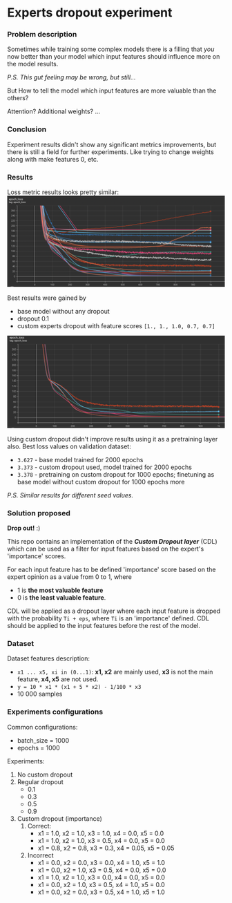 # Experts dropout experiment

### Problem description
Sometimes while training some complex models there is a filling
that _you_ now better than your model which input features should
influence more on the model results. 

_P.S. This gut feeling may be wrong, but still..._

But How to tell the model which input features are more valuable
than the others?

Attention? Additional weights? ... 

### Conclusion
Experiment results didn't show any significant metrics improvements,
but there is still a field for further experiments. Like trying to
change weights along with make features 0, etc.


### Results
Loss metric results looks pretty similar:
![](data/images/all_graphs.png)

Best results were gained by 
- base model without any dropout
- dropout 0.1
- custom experts dropout with feature scores 
  `[1., 1., 1.0, 0.7, 0.7]`

![](data/images/best_graphs.png)

Using custom dropout didn't improve results using it as a pretraining layer also.
Best loss values on validation dataset: 
- `3.627` - base model trained for 2000 epochs
- `3.373` - custom dropout used, model trained for 2000 epochs
- `3.378` - pretraining on custom dropout for 1000 epochs; finetuning as base model without custom dropout for 1000 epochs more

_P.S. Similar results for different seed values._



### Solution proposed
**Drop out!** :) 

This repo contains an implementation of the ***Custom Dropout layer*** (CDL)
which can be used as a filter for input features based on the expert's 'importance'
scores.

For each input feature has to be defined 'importance' score based on the expert
opinion as a value from 0 to 1, where 

- 1 is **the most valuable feature**
- 0 is **the least valuable feature**.

CDL will be applied as a dropout layer where each input feature is dropped with
the probability `Ti + eps`, where `Ti` is an 'importance' defined.
CDL should be applied to the input features before the rest of the model.

### Dataset
Dataset features description:
- `x1 ... x5, xi in (0...1)`: **x1, x2** are mainly used, **x3** is not the main feature, **x4, x5** are not used.
- `y = 10 * x1 * (x1 + 5 * x2) - 1/100 * x3`
- 10 000 samples

### Experiments configurations
Common configurations: 
- batch_size = 1000
- epochs = 1000

Experiments:
1. No custom dropout
2. Regular dropout 
   - 0.1
   - 0.3
   - 0.5
   - 0.9
3. Custom dropout (importance)
   1. Correct:
      - x1 = 1.0, x2 = 1.0, x3 = 1.0, x4 = 0.0, x5 = 0.0
      - x1 = 1.0, x2 = 1.0, x3 = 0.5, x4 = 0.0, x5 = 0.0
      - x1 = 0.8, x2 = 0.8, x3 = 0.3, x4 = 0.05, x5 = 0.05
   2. Incorrect
      - x1 = 0.0, x2 = 0.0, x3 = 0.0, x4 = 1.0, x5 = 1.0
      - x1 = 0.0, x2 = 1.0, x3 = 0.5, x4 = 0.0, x5 = 0.0
      - x1 = 1.0, x2 = 1.0, x3 = 0.0, x4 = 0.0, x5 = 0.0
      - x1 = 0.0, x2 = 1.0, x3 = 0.5, x4 = 1.0, x5 = 0.0
      - x1 = 0.0, x2 = 0.0, x3 = 0.5, x4 = 1.0, x5 = 1.0
   